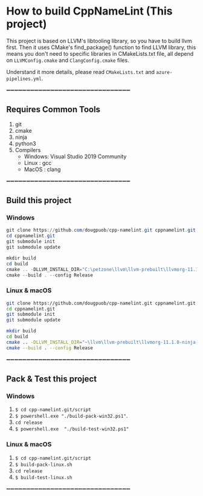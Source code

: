 # How to build CppNameLint (This project)

This project is based on LLVM's libtooling library, so you have to build llvm first. Then it uses CMake's find_package() function to find LLVM library, this means you don't need to specific libraries in CMakeLists.txt file, all depend on `LLVMConfig.cmake` and `ClangConfig.cmake` files.

Understand it more details, please read `CMakeLists.txt` and `azure-pipelines.yml`.
 
➖➖➖➖➖➖➖➖➖➖➖➖➖➖➖➖➖➖➖➖➖➖➖➖➖➖➖➖➖➖➖
## Requires Common Tools

1. git
2. cmake
3. ninja
4. python3
5. Compilers
    - Windows: Visual Studio 2019 Community
    - Linux : gcc
    - MacOS : clang


➖➖➖➖➖➖➖➖➖➖➖➖➖➖➖➖➖➖➖➖➖➖➖➖➖➖➖➖➖➖➖
## Build this project
### Windows
``` powershell
git clone https://github.com/dougpuob/cpp-namelint.git cppnamelint.git
cd cppnamelint.git
git submodule init
git submodule update

mkdir build
cd build
cmake .. -DLLVM_INSTALL_DIR="C:\petzone\llvm\llvm-prebuilt\llvmorg-11.1.0-msbuild-vs2019-x64-rel" -DCMAKE_BUILD_TYPE=Release
cmake --build . --config Release
```

### Linux & macOS
``` bash
git clone https://github.com/dougpuob/cpp-namelint.git cppnamelint.git
cd cppnamelint.git
git submodule init
git submodule update

mkdir build
cd build
cmake .. -DLLVM_INSTALL_DIR="~\llvm\llvm-prebuilt\llvmorg-11.1.0-ninja-gcc-x64-rel"
cmake --build . --config Release
```

➖➖➖➖➖➖➖➖➖➖➖➖➖➖➖➖➖➖➖➖➖➖➖➖➖➖➖➖➖➖➖
## Pack & Test this project
### Windows
   1. `$ cd cpp-namelint.git/script`  
   1. `$ powershell.exe "./build-pack-win32.ps1"`.  
   1. `cd release`
   1. `$ powershell.exe  "./build-test-win32.ps1"`

### Linux & macOS
   1. `$ cd cpp-namelint.git/script`  
   1. `$ build-pack-linux.sh`
   1. `cd release`
   1. `$ build-test-linux.sh`
   
➖➖➖➖➖➖➖➖➖➖➖➖➖➖➖➖➖➖➖➖➖➖➖➖➖➖➖➖➖➖➖
